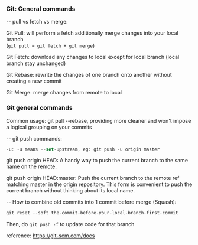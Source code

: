 ### Git: General commands 

-- pull vs fetch vs merge:

Git Pull: will perform a fetch additionally merge changes into your local branch  
(``` git pull = git fetch + git merge ```)

Git Fetch: download any changes to local except for local branch (local branch stay unchanged)

Git Rebase: rewrite the changes of one branch onto another without creating a new commit

Git Merge: merge changes from remote to local
### Git general commands


Common usage: git pull --rebase, providing more cleaner and won't impose a logical grouping on your commits


-- git push commands:
``` js
-u: -u means --set-upstream, eg: git push -u origin master
```
git push origin HEAD: A handy way to push the current branch to the same name on the remote.

git push origin HEAD:master: Push the current branch to the remote ref matching master in the origin repository. This form is convenient to push the current branch without thinking about its local name.


-- How to combine old commits into 1 commit before merge (Squash):
``` js
git reset --soft the-commit-before-your-local-branch-first-commit
```
Then, do ``` git push -f ``` to update code for that branch


reference: <a href="https://git-scm.com/docs" target="_blank">https://git-scm.com/docs</a>

